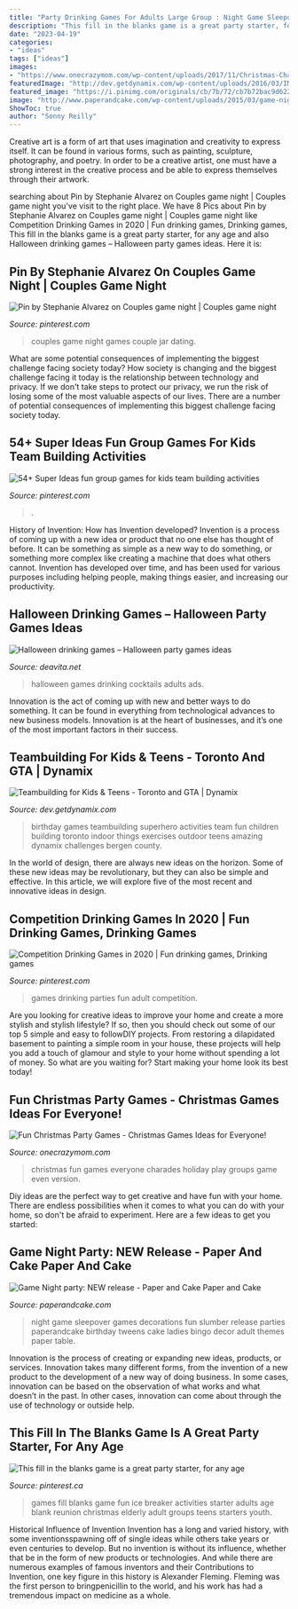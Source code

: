 ```yaml
---
title: "Party Drinking Games For Adults Large Group : Night Game Sleepover Games Decorations Fun Slumber Release Parties Paperandcake Birthday Tweens Cake Ladies Bingo Decor Adult Themes Paper Table"
description: "This fill in the blanks game is a great party starter, for any age"
date: "2023-04-19"
categories:
- "ideas"
tags: ["ideas"]
images:
- "https://www.onecrazymom.com/wp-content/uploads/2017/11/Christmas-Charades-Game-r.jpg"
featuredImage: "http://dev.getdynamix.com/wp-content/uploads/2016/03/IMG_0380-1030x773.jpg"
featured_image: "https://i.pinimg.com/originals/cb/7b/72/cb7b72bac9d62248d4b8b73e87cfb768.jpg"
image: "http://www.paperandcake.com/wp-content/uploads/2015/03/game-night-tablescape-465x800.jpg"
ShowToc: true
author: "Sonny Reilly"
---
```



Creative art is a form of art that uses imagination and creativity to express itself. It can be found in various forms, such as painting, sculpture, photography, and poetry. In order to be a creative artist, one must have a strong interest in the creative process and be able to express themselves through their artwork.

	

		
searching about Pin by Stephanie Alvarez on Couples game night | Couples game night you've visit to the right place. We have 8 Pics about Pin by Stephanie Alvarez on Couples game night | Couples game night like Competition Drinking Games in 2020 | Fun drinking games, Drinking games, This fill in the blanks game is a great party starter, for any age and also Halloween drinking games – Halloween party games ideas. Here it is:
		
    
## Pin By Stephanie Alvarez On Couples Game Night | Couples Game Night

<img loading=lazy src="https://i.pinimg.com/originals/44/06/b0/4406b07e0f4fabc1a25ff3c3251ad08c.jpg" onerror="this.onerror=null;this.src='https://tse2.mm.bing.net/th?id=OIP.jOi1E5TILa0FFYhhBjXHvgHaJ4&amp;pid=15.1';" alt="Pin by Stephanie Alvarez on Couples game night | Couples game night">

_Source: pinterest.com_

>couples game night games couple jar dating. 

	

What are some potential consequences of implementing the biggest challenge facing society today?
How society is changing and the biggest challenge facing it today is the relationship between technology and privacy. If we don't take steps to protect our privacy, we run the risk of losing some of the most valuable aspects of our lives. There are a number of potential consequences of implementing this biggest challenge facing society today.

    
## 54+ Super Ideas Fun Group Games For Kids Team Building Activities

<img loading=lazy src="https://i.pinimg.com/originals/cb/7b/72/cb7b72bac9d62248d4b8b73e87cfb768.jpg" onerror="this.onerror=null;this.src='https://tse2.mm.bing.net/th?id=OIP.7kO0ZU-49gUTqkCk6ONhKwAAAA&amp;pid=15.1';" alt="54+ Super Ideas fun group games for kids team building activities">

_Source: pinterest.com_

>. 

	

History of Invention: How has Invention developed?
Invention is a process of coming up with a new idea or product that no one else has thought of before. It can be something as simple as a new way to do something, or something more complex like creating a machine that does what others cannot. Invention has developed over time, and has been used for various purposes including helping people, making things easier, and increasing our productivity.

    
## Halloween Drinking Games – Halloween Party Games Ideas

<img loading=lazy src="https://deavita.net/wp-content/uploads/2016/07/halloween-party-drinking-games-for-adults-Halloween-cocktails-Black-Magic.jpg" onerror="this.onerror=null;this.src='https://tse1.mm.bing.net/th?id=OIP.mee69kKyommkt-sHJZ72JwHaJ4&amp;pid=15.1';" alt="Halloween drinking games – Halloween party games ideas">

_Source: deavita.net_

>halloween games drinking cocktails adults ads. 

	

Innovation is the act of coming up with new and better ways to do something. It can be found in everything from technological advances to new business models. Innovation is at the heart of businesses, and it’s one of the most important factors in their success.

    
## Teambuilding For Kids &amp; Teens - Toronto And GTA | Dynamix

<img loading=lazy src="http://dev.getdynamix.com/wp-content/uploads/2016/03/IMG_0380-1030x773.jpg" onerror="this.onerror=null;this.src='https://tse1.mm.bing.net/th?id=OIP.0HQcRfOk-V74FGVuNu69VwHaFj&amp;pid=15.1';" alt="Teambuilding for Kids &amp; Teens - Toronto and GTA | Dynamix">

_Source: dev.getdynamix.com_

>birthday games teambuilding superhero activities team fun children building toronto indoor things exercises outdoor teens amazing dynamix challenges bergen county. 

	

In the world of design, there are always new ideas on the horizon. Some of these new ideas may be revolutionary, but they can also be simple and effective. In this article, we will explore five of the most recent and innovative ideas in design.

    
## Competition Drinking Games In 2020 | Fun Drinking Games, Drinking Games

<img loading=lazy src="https://i.pinimg.com/originals/00/8f/9e/008f9ea3e06a9d933ac474b9fed6b069.jpg" onerror="this.onerror=null;this.src='https://tse1.mm.bing.net/th?id=OIP.3oqgSjl2ryf17jWJ3RpiiQHaLG&amp;pid=15.1';" alt="Competition Drinking Games in 2020 | Fun drinking games, Drinking games">

_Source: pinterest.com_

>games drinking parties fun adult competition. 

	

Are you looking for creative ideas to improve your home and create a more stylish and stylish lifestyle? If so, then you should check out some of our top 5 simple and easy to followDIY projects. From restoring a dilapidated basement to painting a simple room in your house, these projects will help you add a touch of glamour and style to your home without spending a lot of money. So what are you waiting for? Start making your home look its best today!

    
## Fun Christmas Party Games - Christmas Games Ideas For Everyone!

<img loading=lazy src="https://www.onecrazymom.com/wp-content/uploads/2017/11/Christmas-Charades-Game-r.jpg" onerror="this.onerror=null;this.src='https://tse2.mm.bing.net/th?id=OIP.LiMSwq-Zs4OAbcIY2x8NIAAAAA&amp;pid=15.1';" alt="Fun Christmas Party Games - Christmas Games Ideas for Everyone!">

_Source: onecrazymom.com_

>christmas fun games everyone charades holiday play groups game even version. 

	

Diy ideas are the perfect way to get creative and have fun with your home. There are endless possibilities when it comes to what you can do with your home, so don't be afraid to experiment. Here are a few ideas to get you started:

    
## Game Night Party: NEW Release - Paper And Cake Paper And Cake

<img loading=lazy src="http://www.paperandcake.com/wp-content/uploads/2015/03/game-night-tablescape-465x800.jpg" onerror="this.onerror=null;this.src='https://tse2.mm.bing.net/th?id=OIP.iPFA3nY3HXWCN2iKxKmPHQAAAA&amp;pid=15.1';" alt="Game Night party: NEW release - Paper and Cake Paper and Cake">

_Source: paperandcake.com_

>night game sleepover games decorations fun slumber release parties paperandcake birthday tweens cake ladies bingo decor adult themes paper table. 

	

Innovation is the process of creating or expanding new ideas, products, or services. Innovation takes many different forms, from the invention of a new product to the development of a new way of doing business. In some cases, innovation can be based on the observation of what works and what doesn’t in the past. In other cases, innovation can come about through the use of technology or outside help.

    
## This Fill In The Blanks Game Is A Great Party Starter, For Any Age

<img loading=lazy src="https://i.pinimg.com/736x/77/dc/40/77dc401dfb2b60596f5f659730072274--ice-breaker-games-ice-breakers.jpg" onerror="this.onerror=null;this.src='https://tse2.mm.bing.net/th?id=OIP.MV3U0QcwBX2UmJT8CgsrpAAAAA&amp;pid=15.1';" alt="This fill in the blanks game is a great party starter, for any age">

_Source: pinterest.ca_

>games fill blanks game fun ice breaker activities starter adults age blank reunion christmas elderly adult groups teens starters youth. 

	

Historical Influence of Invention
Invention has a long and varied history, with some inventionsspawning off of single ideas while others take years or even centuries to develop. But no invention is without its influence, whether that be in the form of new products or technologies. And while there are numerous examples of famous inventors and their Contributions to Invention, one key figure in this history is Alexander Fleming. Fleming was the first person to bringpenicillin to the world, and his work has had a tremendous impact on medicine as a whole.

